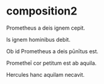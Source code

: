 # composition2


Prometheus a deis ignem cepit.

Is ignem hominibus debit.

Ob id Prometheus a deis pūnītus est.

Prometheī cor petitum est ab aquila.

Hercules hanc aquilam necavit.

